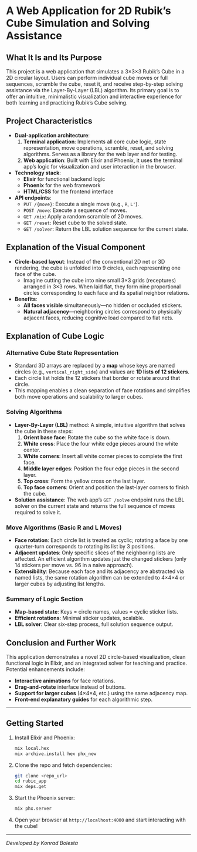 # A Web Application for 2D Rubik’s Cube Simulation and Solving Assistance

## What It Is and Its Purpose
This project is a web application that simulates a 3×3×3 Rubik’s Cube in a 2D circular layout. Users can perform individual cube moves or full sequences, scramble the cube, reset it, and receive step-by-step solving assistance via the Layer-By-Layer (LBL) algorithm. Its primary goal is to offer an intuitive, minimalistic visualization and interactive experience for both learning and practicing Rubik’s Cube solving.

## Project Characteristics
- **Dual-application architecture**:
  1. **Terminal application**: Implements all core cube logic, state representation, move operations, scramble, reset, and solving algorithms. Serves as a library for the web layer and for testing.
  2. **Web application**: Built with Elixir and Phoenix, it uses the terminal app’s logic for visualization and user interaction in the browser.
- **Technology stack**:
  - **Elixir** for functional backend logic
  - **Phoenix** for the web framework
  - **HTML/CSS** for the frontend interface
- **API endpoints**:
  - `PUT /{move}`: Execute a single move (e.g., `R`, `L'`).
  - `POST /move`: Execute a sequence of moves.
  - `GET /mix`: Apply a random scramble of 20 moves.
  - `GET /reset`: Reset cube to the solved state.
  - `GET /solver`: Return the LBL solution sequence for the current state.

## Explanation of the Visual Component
- **Circle-based layout**: Instead of the conventional 2D net or 3D rendering, the cube is unfolded into 9 circles, each representing one face of the cube.
  - Imagine cutting the cube into nine small 3×3 grids (receptures) arranged in 3×3 rows. When laid flat, they form nine proportional circles corresponding to each face and its spatial neighbor relations.
- **Benefits**:
  - **All faces visible** simultaneously—no hidden or occluded stickers.
  - **Natural adjacency**—neighboring circles correspond to physically adjacent faces, reducing cognitive load compared to flat nets.

## Explanation of Cube Logic
### Alternative Cube State Representation
- Standard 3D arrays are replaced by a **map** whose keys are named circles (e.g., `vertical_right_side`) and values are **1D lists of 12 stickers**.  
- Each circle list holds the 12 stickers that border or rotate around that circle.  
- This mapping enables a clean separation of face rotations and simplifies both move operations and scalability to larger cubes.

### Solving Algorithms
- **Layer-By-Layer (LBL)** method: A simple, intuitive algorithm that solves the cube in these steps:
  1. **Orient base face**: Rotate the cube so the white face is down.
  2. **White cross**: Place the four white edge pieces around the white center.
  3. **White corners**: Insert all white corner pieces to complete the first face.
  4. **Middle layer edges**: Position the four edge pieces in the second layer.
  5. **Top cross**: Form the yellow cross on the last layer.
  6. **Top face corners**: Orient and position the last-layer corners to finish the cube.
- **Solution assistance**: The web app’s `GET /solve` endpoint runs the LBL solver on the current state and returns the full sequence of moves required to solve it.

### Move Algorithms (Basic R and L Moves)
- **Face rotation**: Each circle list is treated as cyclic; rotating a face by one quarter-turn corresponds to rotating its list by 3 positions.
- **Adjacent updates**: Only specific slices of the neighboring lists are affected. An efficient algorithm updates just the changed stickers (only 14 stickers per move vs. 96 in a naive approach).
- **Extensibility**: Because each face and its adjacency are abstracted via named lists, the same rotation algorithm can be extended to 4×4×4 or larger cubes by adjusting list lengths.

### Summary of Logic Section
- **Map-based state**: Keys = circle names, values = cyclic sticker lists.
- **Efficient rotations**: Minimal sticker updates, scalable.
- **LBL solver**: Clear six-step process, full solution sequence output.

## Conclusion and Further Work
This application demonstrates a novel 2D circle-based visualization, clean functional logic in Elixir, and an integrated solver for teaching and practice. Potential enhancements include:
- **Interactive animations** for face rotations.
- **Drag-and-rotate** interface instead of buttons.
- **Support for larger cubes** (4×4×4, etc.) using the same adjacency map.
- **Front-end explanatory guides** for each algorithmic step.

---

## Getting Started
1. Install Elixir and Phoenix:
   ```bash
   mix local.hex
   mix archive.install hex phx_new
   ```
2. Clone the repo and fetch dependencies:
   ```bash
   git clone <repo_url>
   cd rubic_app
   mix deps.get
   ```
3. Start the Phoenix server:
   ```bash
   mix phx.server
   ```
4. Open your browser at `http://localhost:4000` and start interacting with the cube!

---

*Developed by Konrad Bolesta*

